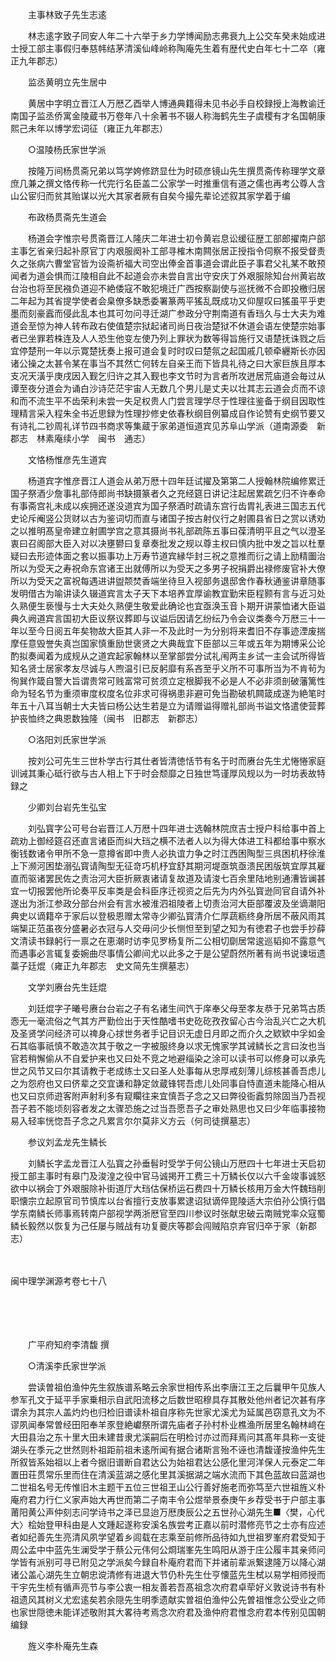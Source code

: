 <!-- { "loadSidebar": true } -->
　　主事林致子先生志逺

　　林志逺字致子同安人年二十六举于乡力学博闻励志弗衰九上公交车癸未始成进士授工部主事假归奉慈帏结茅清溪仙峰岭称陶庵先生着有歴代史白年七十二卒（雍正九年郡志）

　　监丞黄明立先生居中

　　黄居中字明立晋江人万厯乙酉举人博通典籍得未见书必手自校録授上海教谕迁南国子监丞侨寓金陵蔵书万卷年八十余著书不辍人称海鹤先生子虞稷有才名国朝康熙己未年以博学宏词征（雍正九年郡志）

　　○温陵杨氏家世学派

　　按隆万间杨贯斋兄弟以笃学姱修跻显仕为时硕彦镜山先生撰贯斋传称理学文章庶几兼之撰文恪传称一代完行名臣盖二公家学一时推重信有道之儒也再考公尊人含山公宦归而贫其贻谋以光大其家者厥有自矣今撮先辈论述叙其家学着于编

　　布政杨贯斋先生道会

　　杨道会字惟宗号贯斋晋江人隆庆二年进士初令黄岩息讼缓征歴工部郎擢南户部主事乞省亲归起补原官丁内艰服阕补工部寻榷木南闗张居正授指令伺察不报受督责久之张病六曹堂官皆为设斋祈福大司空出俸金首事道会谓此臣子事君父礼某不敢预闻者为道会惧而江陵相自此不起道会亦未尝自言出守安庆丁外艰服除知台州黄岩故台治也将至民襁负道迎不絶倭寇不敢犯境迁广西按察副使与巡抚微不合即投檄归居二年起为其省提学使者会臬僚多缺悉委署篆两平猺乱既成功又仰屋叹曰猺虽平乎吏墨而刻豪蠧而侵此乱本也其可勿问寻迁湖广参政分守荆南道有香珰久与士大夫为难道会至惊为神人转布政右使值楚宗狱起诸司尚日夜治楚狱不休道会语左使楚宗始事者已坐罪若株连及人人恐生他变左使乃列上罪状为数等得旨施行又语楚抚诛戮之后宜停楚刑一年以示寛楚抚奏上报可道会复时时叹曰楚氛之起国戚几顿牵纒斯长亦因诸公操之太甚令某在事当不其然亡何转左自亲王而下皆具礼待之曰大家巨族且厚本支况天潢乎庚戌因入觐乞归许之其入觐也李文节时为言者所攻迸居荒庙道会毎过从谭至夜分道会为诵白沙诗茫茫宇宙人无数几个男儿是丈夫以壮其志云道会贞而不谅和而不流生平不齿荣利未尝一失足权贵人门尝言理学尽于性理往鉴备于纲目因取性理精言采入程朱全书近思録为性理抄修史依春秋纲目例纂成自作论赞有史纲节要又有诗礼二钞周礼详节四书商求等集蔵于家弟道恒道宾见苏阜山学派（道南源委　新郡志　林素庵续小学　闽书　通志）

　　文恪杨惟彦先生道宾

　　杨道宾字惟彦晋江人道会从弟万厯十四年廷试擢及第第二人授翰林院编修累迁国子祭酒少詹事礼部侍郎尚书缺摄篆者久之充经筵日讲记注起居累疏乞归不许奉命有事斋宫礼未成以疾拥还遂没道宾为国子祭酒时疏请东宫行齿胄礼表进三国志五代史论斥阉竖公货财以古为鉴词切而直与诸国子按古射仪行之射圃县省日之赏以诱劝之以推明髙皇帝建立射圃学宫之意其摄尚书礼部疏陈五事曰葆清明平且之气以澄圣衷曰召阁部大臣入对以决壅鬰曰复章奏批发之规以尊主权曰慎内批中发之旨以杜羣疑曰去形迹体面之套以振事功上万寿节道宾縁华封三祝之意推而衍之请上励精圗治所以为受天之寿祝命东宫诸王出就傅所以为受天之多男子祝捐爵出禄修废官补大僚所以为受天之富祝每遇进讲盥颒焚香端坐待旦入视部务退邸舍作春秋通鉴讲章随事发明借古为喻讲读久辍道宾言太子天下本培养宜厚谕教宜勤宋臣程颢有言与近习处久熟便生亵慢与士大夫处久熟便生敬爱此确论也宜亟涣玉音卜期开讲蒙恤诸大臣谥典久阙道宾言国初大臣议祭议葬即与议谥后因请乞纷纭乃令会议类奏今万厯三十一年以至今日阅五年矣物故大臣其人非一不及此时一为分别将来耆旧不存事迹湮废揣摩任意毁誉失真岂国家慎重励世褒贤之大典哉宜下臣部以三年或五年为期博采公论酌拟奏闻着为成规从之道宾起家翰林以至掌部尝分试礼闱两主乡试一主会试所得皆知名贤士居家孝友尽诚与人煦温引已反躬靡有系吝至乎义所不可事所当为不肯茍为徇巽作箴自警大旨谓贵常可贱富常可贫须立定根脚我不必是人不必非须剖破藩篱性命为轻名节为重须审度权度名位非求可得祸患非避可免当勘破机闗箴成遂为絶笔时年五十八耳当朝士大夫皆曰杨公达生若是立为请赠谥得赠礼部尚书谥文恪遣使营葬护丧恤终之典恩数独隆（闽书　旧郡志　新郡志）

　　○洛阳刘氏家世学派

　　按刘公可先生三世朴学古行其仕者皆清徳恬节有名于时而赓台先生尤惓惓家庭训诫其秉心砥行欲与古人相上下于时会颓靡之日独世笃谨厚风规以为一时坊表故特録之

　　少卿刘台岩先生弘宝

　　刘弘寳字公可号台岩晋江人万厯十四年进士选翰林院庶吉士授户科给事中首上疏劝上御经筵召还直言诸臣而纠大珰之横不法者人以为得大体进工科都给事中察水衡钱数诸令甲所不急一意撙省即中贵人必执谊力争之时江西困陶型三呉困机杼徐淮上下濒河困垫溺弘寳请陶型无征竒巧机杼宜舒其期河堤亟筑亟溃民困版筑宜厚其雇直而驱诸罢民佐之责治河大臣折厥衷诸请复故道及请浚七百余里陆地别通漕皆谰甚宜一切报罢他所论奏平反率类是会科臣序迁视资之后先为内外弘寳逊同官自请外补遂出为浙江参政分部台州会有言水被淮泗祖陵者上切责治河大臣部覆波及坐谪潮阳典史以谪籍卒于家后以登极恩赠太常寺少卿弘寳清介仁厚蔬粝终身所居不蔽风雨其端榘正范虽夜分盛暑必衣冠与人交毋问少长恻怛至到望之知为有徳君子也尝手抄薛文清读书録躬行一禀之在恵潮时访李见罗杨复所二公相切劘居常逡巡韬抑不露意气而遇事必言辄复委婉曲尽事情公卿间尤以此多之于是公望蔚然所著有尚书说谏垣遗藁子廷焜（雍正九年郡志　史文简先生撰墓志）

　　文学刘赓台先生廷焜

　　刘廷焜字子曦号赓台台岩之子有名诸生间饩于庠奉父母至孝友恭于兄弟笃古质悫无一毫流俗之气其方严勤俭出于天性酷嗜书史矻矻孜孜留心古今治乱兴亡之大机及圣贤学问经济可以禆身心捄世务者手记目识无虚日月即之而介久之欵欵中孚如金石其临事祇慎不敢造次其于敬之一字被服终身以求无愧家学其诫鳞长之言曰汝也当官若稍懈偷从不自爱护来也又曰处不竞之地避缁染之涂可以读书可以修身可以承先世之风节又曰尔其请教于老成练士又曰圣人处事每从忠厚戒刻薄儿综核甚善吾虑儿之为怨府也又曰侪辈之交宜谦和静定敛蔵锋锷吾虑儿处同事自恃直道未能降心相从也又曰京师逰客附声射利多有窥矙往来宜慎吾子念之又曰弊役衙蠧剪除固当乃吾视吾子若不能顷刻容者发之太骤恐施之过当吾愿吾子之审处熟思也又曰少年临事接物易入轻率恍惚吾子念之凡累言尔尔莫非义方云（何司徒撰墓志）

　　参议刘孟龙先生鳞长

　　刘鳞长字孟龙晋江人弘寳之孙垂髫时受学于何公镜山万厯四十七年进士天启初授工部主事时有皋门及浚湟之役中官马诚掲开工费三十万鳞长仅以六千金竣事诚怒欲中以祸会丁外艰服除补街道厅大珰估保桥运石费四十万鳞长核用万金大忤魏珰削职懐宗立起原官司节慎库以台省擅行支放事累逮诏狱谪倅毘陵适大宗伯孙公慎行倡学东南鳞长师事焉转南户部视学两浙厯官至四川参议时张献忠破云南贼党率众寇蜀鳞长毅然以恢复为己任屡与贼战有功复夔庆等郡会闯贼陷京弃官归卒于家（新郡志） 

　

闽中理学渊源考卷七十八

　

　　

　　广平府知府李清馥 撰

　　○清溪李氏家世学派

　　尝读曽祖伯渔仲先生叙族谱系略云余家世相传系出李唐江王之后曩甲午见族人参军孔文于延平手家乗相示自武阳流移之后数世昭穆具存其散处他州者记次甚有序谓余为其宗人盖灼灼也归检旧谱读朴祖自序称先世家尤溪尤为延属邑窃意孔文为不谬夙闻奉常曽经田阳奉羊豕登絶巘祭所谓先庙者子孙村朴业樵渔所居里名翰林﨑在大田县治之东十里大田未建昔隶尤溪嗣后在明检讨亦过而拜焉问其髙年具称一支徙湖头在季元之世然则朴祖距前祖未逺所闻有据合诸斯言殆不诬也清馥谨按渔仲先生所叙皆系始祖以上者今据旧谱断自君达公为始祖君达公感化里河洋保人元泰定二年置田荘贯常乐里而住在清溪蓝湖之感化里其溪据湖之端水流而下其色蓝故曰蓝湖也二世祖名号无传惟旧木主题干五位三世祖玊山公行善好施老而弥笃至六世祖旌义朴庵府君力行仁义家声始大再世而第二子南丰令公煜举景泰庚午乡荐受书于户部主事莆阳黄公声仲刻志问学诗书之泽已显迨万厯庚辰公之五世孙心湖先生■〈樊，心代大〉桧始登甲科由是人文踵起遂称安溪名族尝考正嘉以前时潜修亮节之士亦有应述者如纪善先生亮清风夙学望着乡闾载在志乘至前修所品待如九世祖罗峯府君受知于周公孟中中蓝先生澜受学于蔡公元伟何公烱瑞峯先生鸣阳从游于庄公履丰其亲师问学皆有派别可寻已附见之学派矣今録自朴庵府君而下并诸前辈派繋逮隆万以降心湖诸公盖心湖先生立朝忠谠清修有进退大节仍朴先生仕亨懐蓝先生栻以易学相师授而干宇先生桢有循声亮节与李公衷一相友善若吾髙祖念次府君卓荦好义敦说诗书有朴祖遗风其树义尤宏逺矣若余隠先生明季遗献实曽祖伯渔仲公先曽祖惟念公受业之师也家世隠徳未能详述敬附其大畧待考焉念次府君及渔仲府君惟念府君本传别见国朝编録

　　旌义李朴庵先生森

